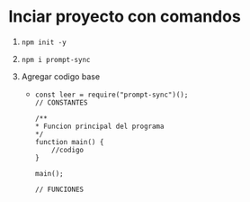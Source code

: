 # Inciar proyecto con comandos

1. `npm init -y `
1. `npm i prompt-sync`

1. Agregar codigo base
    -   ```
        const leer = require("prompt-sync")();
        // CONSTANTES

        /**
        * Funcion principal del programa
        */
        function main() {
            //codigo
        }

        main();

        // FUNCIONES
        ```